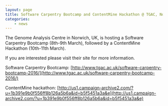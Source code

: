 ```yaml
---
layout: page
title: Software Carpentry Bootcamp and ContentMine Hackathon @ TGAC, Norwich UK
categories:
    - news
---
```


The Genome Analysis Centre in Norwich, UK, is hosting a Software Carpentry Bootcamp (8th-9th March), followed by a ContentMine Hackathon (10th-11th March).

If you are interested please visit their site for more information.

Software Carpentry Bootcamp: [http://www.tgac.ac.uk/software-carpentry-bootcamp-2016/](http://www.tgac.ac.uk/software-carpentry-bootcamp-2016/) 

ContentMine hackathon: [http://us1.campaign-archive2.com/?u=1b391e9b0f556ff8b126a5b6a&id=b5f5451a3a&e](http://us1.campaign-archive2.com/?u=1b391e9b0f556ff8b126a5b6a&id=b5f5451a3a&e)